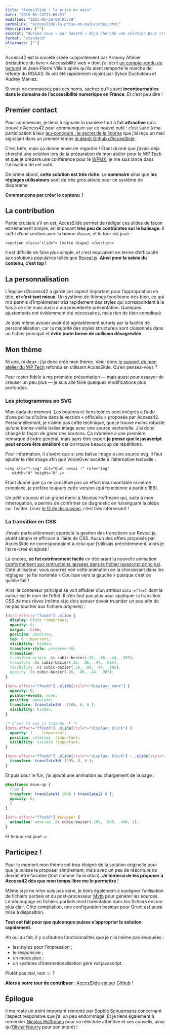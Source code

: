 ```yaml
---
title: "AccesSlide : la prise en main"
date: "2015-05-24T11:06:51"
modified: "2015-05-26T09:03:59"
permalink: "accesslide-la-prise-en-main/index.html"
description: [""]
excerpt: "Auriez-vous ‒ par hasard ‒ déjà cherché une solution pour créer des diaporamas accessibles ? De nombreuses solutions existent, mais aucune n’était réellement satisfaisante… C’est désormais le cas avec [AccesSlide](http://accesslide.net/), dont j’avais découvert l’existence après le petit jeu du 1er avril organisé par [Access42](http://www.access42.net/). Ma première prise en main a été très agréable alors me voilà lancé dans quelques explications et une démonstration pour en vanter les mérites ! [Lire la suite de « AccesSlide : la prise en main » →](https://www.ffoodd.fr/accesslide-la-prise-en-main/)"
format: "standard"
alternate: [""]
---
```

Access42 est la société créée conjointement par Armony Altinier (rédactrice du livre «&nbsp;Accessibilité web&nbsp;» dont j’ai écrit [un compte-rendu de lecture](https://www.ffoodd.fr/lecture-accessibilite-web/)) et Jean-Pierre Villain après qu’ils aient remporté le marché de refonte du RGAA3\. Ils ont été rapidement rejoint par Sylvie Duchateau et Audrey Maniez.

Si vous ne connaissez pas ces noms, sachez qu’ils sont **incontournables dans le domaine de l’accessibilité numérique en France**. Et c’est peu dire&nbsp;!

## Premier contact

Pour commencer, je tiens à signaler la manière tout à fait **attractive** qu’a trouvé d’Access42 pour communiquer sur ce nouvel outil&nbsp;: c’est suite à ma participation à leur [jeu-concours&nbsp;: le secret de la licorne](http://access42.net/MAJ-Jeu-concours-le-secret-de-la-licorne.html) que j’ai reçu un mail signalant dans un premier temps [le dépôt Github d’AccesSlide](https://github.com/access42/AccesSlide).

C’est bête, mais ça donne envie de regarder&nbsp;! Étant donné que j’avais déjà cherché une solution lors de la préparation de mon atelier pour le [WP Tech](http://2014.wptech.fr/) et que je prépare une conférence pour le [WPMX](http://2015.wpmx.org/), je me suis lancé dans l’utilisation de cet outil.

De prime abord, **cette solution est très riche**. Le **sommaire** ainsi que **les réglages utilisateurs** sont de très gros atouts pour ce système de diaporama.

**Commençons par créer le contenu &nbsp;!**

## La contribution

Partie cruciale s’il en est, AccesSlide permet de rédiger ces slides de façon extrêmement simple, en imposant **très peu de contraintes sur le balisage**. Il suffit d’une section avec la bonne classe, et le tour est joué&nbsp;:

```markup
<section class="slide"> [votre diapo] </section>
```

Il est difficile de faire plus simple, et c’est équivalent en terme d’efficacité aux solutions populaires telles que [Reveal.js](http://lab.hakim.se/reveal-js/#/). **Ainsi pour la saisie du contenu, c’est top&nbsp;!**

## La personnalisation

L’équipe d’Access42 a gardé cet aspect important pour l’appropriation en tête, **et c’est tant mieux**. Un système de thèmes fonctionne très bien, ce qui m’a permis d’implémenter très rapidement des styles qui correspondent à la fois à ce site mais aussi à ma précédente présentation. Quelques ajustements ont évidemment été nécessaires, mais rien de bien compliqué.

Je dois même avouer avoir été agréablement surpris par la facilité de personnalisation, car la majorité des styles structurels sont cloisonnés dans un fichier principal et **évite toute forme de collision désagréable**.

## Mon thème

Ni une, ni deux&nbsp;: j’ai donc créé mon thème. Voici donc [le support de mon atelier du WP Tech](https://www.ffoodd.fr/wp-tech/) refondu en utilisant AccesSlide. Qu’en pensez-vous&nbsp;?

Pour rester fidèle à ma première présentation —&nbsp;mais aussi pour essayer de creuser un peu plus&nbsp;— je suis allé faire quelques modifications plus profondes.

### Les pictogrammes en SVG

Mon dada du moment. Les boutons et liens icônes sont intégrés à l’aide d’une police d’icône dans la version «&nbsp;officielle&nbsp;» proposée par Access42. Personnellement, je n’aime pas cette technique, que je trouve moins robuste qu’une bonne vieille balise image avec une source vectorielle. J’ai donc changé la façon de gérer ces boutons. Ça m’amène à une première remarque d’ordre général, mais sans être expert **je pense que le javascript peut encore être amélioré** car on trouve beaucoup de répétitions.

Pour information, il s’avère que si une balise image a une source svg, il faut ajouter le rôle image afin que VoiceOver accède à l’alternative textuelle&nbsp;:

```markup
<img src="*.svg" alt="Quel essai !" role="img" 
   width="8" height="8" />
```

Étant donné que ça ne constitue pas un effort insurmontable ni même complexe, je préfère toujours cette version (qui fonctionne à partir d’IE9).

Un petit coucou et un grand merci à Nicolas Hoffmann qui, suite à mon interrogation, a permis de confirmer ce diagnostic en haranguant la plèbe sur Twitter. Lisez [le fil de discussion](https://twitter.com/Nico3333fr/status/601687531218931712), c’est très intéressant !

### La transition en CSS

J’avais particulièrement apprécié la gestion des transitions sur Reveal.js, plutôt simple et efficace à l’aide de CSS. Aucun des effets proposés par AccesSlide ne correspondaient à celui que j’utilisais précédemment, alors je l’ai re-créé et ajouté&nbsp;!

Là encore, **ce fut extrêmement facile** en déclarant la nouvelle animation [conformément aux isntructions laissées dans le fichier javascript principal](https://github.com/access42/AccesSlide/blob/master/AccesSlide.js#L63). Côté utilisateur, vous pourrez voir cette animation en la choisissant dans les réglages&nbsp;: je l’ai nommée «&nbsp;Coulisse vers la gauche&nbsp;» puisque c’est ce qu’elle fait&nbsp;!

Ainsi le conteneur principal se voit affubler d’un attribut `data-effect` dont la valeur est le nom de l’effet. Il n’en faut pas plus pour appliquer la transition CSS de mes rêves (même si je dois avouer devoir truander un peu afin de ne pas toucher aux fichiers originels)&nbsp;:

```css
[data-effect="ffoodd"] .slide {
  display: block !important;
  opacity: 0;
  margin: .5rem;
  position: absolute;
  top: 0 !important;
  visibility: hidden;
  transform-style: preserve-3d;
  transition: 
  transform-origin .8s cubic-bezier(.26, .86, .44, .985),
  transform .8s cubic-bezier(.26, .86, .44, .985),
  visibility .8s cubic-bezier(.26, .86, .44, .985),
  opacity .8s cubic-bezier(.26, .86, .44, .985);
}

[data-effect="ffoodd"] .slide[style*="display: none"] {
  opacity: 0;
  pointer-events: none;
  position: absolute;
  transform: translate3d( -150%, 0, 0 );
  visibility: hidden;
}

/* C’est là que je truande :P */
[data-effect="ffoodd"] .slide[style*="display: block"] {
  opacity: 1    !important;
  position: relative  !important;
  visibility: visible !important;
}

[data-effect="ffoodd"] .slide[style*="display: block"] ~ .slide[style*="display: none"] {
  transform: translate3d( 150%, 0, 0 );
}
```

Et puis pour le fun, j’ai ajouté une animation au chargement de la page&nbsp;:

```css
@keyframes move-up {
  from {
  transform: translateY( 100% ) translateZ( 0 );
  opacity: 0;
  }
}

[data-effect="ffoodd"] #wrapper {
  animation: move-up .8s cubic-bezier(.165, .840, .440, 1);
}
```

Et le tour est joué&nbsp;☺.

## Participez&nbsp;!

Pour le moment mon thème est trop éloigné de la solution originelle pour que je puisse le proposer simplement, mais avec un peu de réécriture ce devrait être faisable (tout comme l’animation). **Je tenterai de les proposer à Access42 dès que mon temps libre me le permettra**&nbsp;!

Même si je ne m’en suis pas servi, je tiens également à souligner l’utilisation de fichiers partiels et du post-processeur [Myth](http://www.myth.io/) pour générer les sources. Le découpage en fichiers partiels rend l’orientation dans les fichiers encore plus clair. Côté compilation, une configuration basique pour Grunt est aussi mise à disposition.

**Tout est fait pour que quiconque puisse s’approprier la solution rapidement.**

Ah oui au fait, il y a d’autres fonctionnalités que je n’ai même pas évoquées&nbsp;:

* les styles pour l’impression&nbsp;;
* le responsive&nbsp;;
* un mode plan&nbsp;;
* un système d’internationalisation géré _via_ javascript.

Plutôt pas mal, non&nbsp;☺&nbsp;?

**Alors à votre tour de contribuer**&nbsp;: [AccesSlide est sur Github](https://github.com/access42/AccesSlide)&nbsp;!

## Épilogue

Il me reste un point important remonté par [Sophie Schuermans](http://anysurfer.be/fr) concernant l’aspect responsive que j’ai un peu endommagé. Et je tiens également à remercier [Nicolas Hoffmann](http://www.nicolas-hoffmann.net/source/) pour sa relecture attentive et ses conseils, ainsi qu’[Olivier Nourry](http://accessiblog.fr/) pour son intérêt&nbsp;!